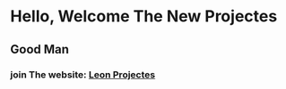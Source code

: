 # Hello, Welcome The New Projectes
## Good Man
### join The website: <a href="https://h-sabry.github.io/Front-End-Projects/">Leon Projectes</a> 
